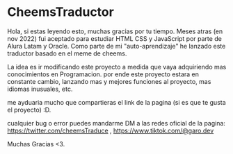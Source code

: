 # CheemsTraductor

Hola, si estas leyendo esto, muchas gracias por tu tiempo. Meses atras (en nov 2022) fui aceptado para estudiar HTML CSS y JavaScript 
por parte de Alura Latam y Oracle. Como parte de mi "auto-aprendizaje" he lanzado este traductor basado en el meme de cheems.

La idea es ir modificando este proyecto a medida que vaya adquiriendo mas conocimientos en Programacion. 
por ende este proyecto estara en constante cambio, lanzando mas y mejores funciones al proyecto, mas idiomas inusuales, etc.

me ayduaria mucho que compartieras el link de la pagina (si es que te gusta el proyecto) :D.

cualquier bug o error puedes mandarme DM a las redes oficial de la pagina:
https://twitter.com/cheemsTraduce , 
https://www.tiktok.com/@garo.dev

Muchas Gracias <3.
